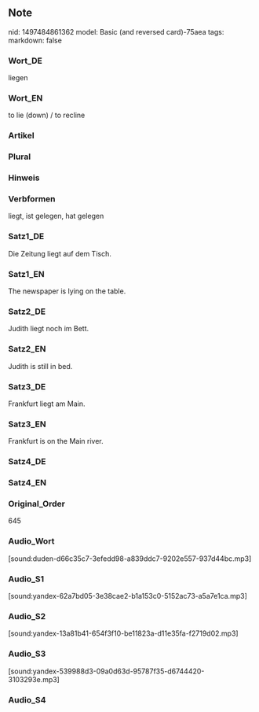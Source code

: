 ## Note
nid: 1497484861362
model: Basic (and reversed card)-75aea
tags: 
markdown: false

### Wort_DE
liegen

### Wort_EN
to lie (down) / to recline

### Artikel


### Plural


### Hinweis


### Verbformen
liegt, ist gelegen, hat gelegen

### Satz1_DE
Die Zeitung liegt auf dem Tisch.

### Satz1_EN
The newspaper is lying on the table.

### Satz2_DE
Judith liegt noch im Bett.

### Satz2_EN
Judith is still in bed.

### Satz3_DE
Frankfurt liegt am Main.

### Satz3_EN
Frankfurt is on the Main river.

### Satz4_DE


### Satz4_EN


### Original_Order
645

### Audio_Wort
[sound:duden-d66c35c7-3efedd98-a839ddc7-9202e557-937d44bc.mp3]

### Audio_S1
[sound:yandex-62a7bd05-3e38cae2-b1a153c0-5152ac73-a5a7e1ca.mp3]

### Audio_S2
[sound:yandex-13a81b41-654f3f10-be11823a-d11e35fa-f2719d02.mp3]

### Audio_S3
[sound:yandex-539988d3-09a0d63d-95787f35-d6744420-3103293e.mp3]

### Audio_S4

